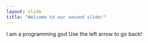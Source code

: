 ```yaml
---
layout: slide
title: "Welcome to our second slide!"
---
```

I am a programming god
Use the left arrow to go back!
